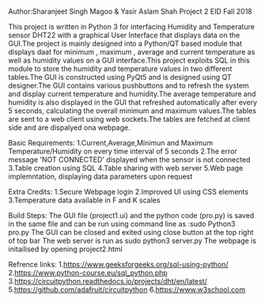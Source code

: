 Author:Sharanjeet Singh Magoo & Yasir Aslam Shah
Project 2
EID
Fall 2018

This project is written in Python 3 for interfacing Humidity and Temperature sensor DHT22 with a graphical User Interface that displays data on the GUI.The project is mainly designed into a Python/QT based module that displays daat for minimum , maximum , average and current temperature as well as humidity values on a GUI interface.This project exploits SQL in this module to store the humidity and temperature values in two different tables.The GUI is constructed using PyQt5 and is designed using QT designer.The GUI contains various pushbuttons and to refresh the system and display current temperature and humidity.The average temperature and humidity is also displayed in the GUI that refreshed automatically after every 5 seconds, calculating the overall minimum and maximum values.The tables are sent to a web client using web sockets.The tables are fetched at client side and are dispalyed ona webpage.

Basic Requirements:
1.Current,Average,Minimun and Maximum Temperature/Humidity on every time interval of 5 seconds
2.The error message 'NOT CONNECTED' displayed when the sensor is not connected
3.Table creation using SQL
4.Table sharing with web server
5.Web page implemntation, displaying data parameters upon request
  
Extra Credits:
1.Secure Webpage login
2.Improved UI using CSS elements
3.Temperature data available in F and K scales

Build Steps:
The GUI file (project1.ui) and the python code (pro.py) is saved in the same file and can be run using command line as :sudo Python3 pro.py
The GUI can be closed and exited using close button at the top right of top bar
The web server is run as sudo python3 server.py
The webpage is initailised by opening project2.html

Refrence links:
1.https://www.geeksforgeeks.org/sql-using-python/
2.https://www.python-course.eu/sql_python.php
3.https://circuitpython.readthedocs.io/projects/dht/en/latest/
5.https://github.com/adafruit/circuitpython
6.https://www.w3school.com
